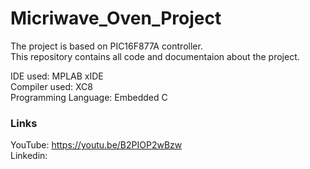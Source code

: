# Micriwave_Oven_Project

The project is based on PIC16F877A controller.  
This repository contains all code and documentaion about the project.  

IDE used: MPLAB xIDE  
Compiler used: XC8  
Programming Language: Embedded C

### Links
YouTube: https://youtu.be/B2PIOP2wBzw  
Linkedin: 

